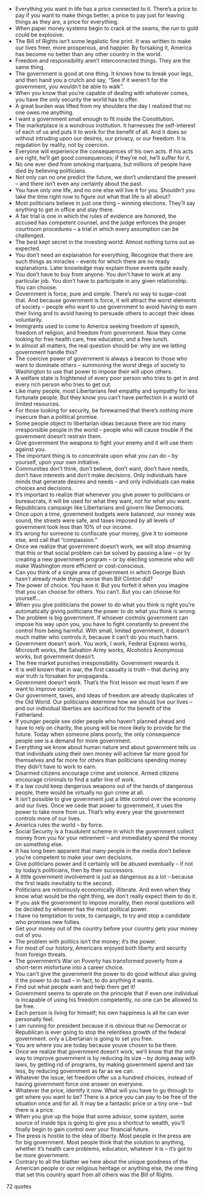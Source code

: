  - Everything you want in life has a price connected to it. There’s a price to pay if you want to make things better, a price to pay just for leaving things as they are, a price for everything.
 - When paper money systems begin to crack at the seams, the run to gold could be explosive.
 - The Bill of Rights isn’t some legalistic fine print. It was written to make our lives freer, more prosperous, and happier. By forsaking it, America has become no better than any other country in the world.
 - Freedom and responsibility aren’t interconnected things. They are the same thing.
 - The government is good at one thing. It knows how to break your legs, and then hand you a crutch and say, “See if it weren’t for the government, you wouldn’t be able to walk”.
 - When you know that you’re capable of dealing with whatever comes, you have the only security the world has to offer.
 - A great burden was lifted from my shoulders the day I realized that no one owes me anything.
 - I want a government small enough to fit inside the Constitution.
 - The marketplace is a wondrous institution. It harnesses the self-interest of each of us and puts it to work for the benefit of all. And it does so without intruding upon our desires, our privacy, or our freedom. It is regulation by reality, not by coercion.
 - Everyone will experience the consequences of his own acts. If his acts are right, he’ll get good consequences; if they’re not, he’ll suffer for it.
 - No one ever died from smoking marijuana, but millions of people have died by believing politicians.
 - Not only can no one predict the future, we don’t understand the present – and there isn’t even any certainty about the past.
 - You have only one life, and no one else will live it for you. Shouldn’t you take the time right now to figure out what that life is all about?
 - Most politicians believe in just one thing – winning elections. They’ll say anything to get in office and stay there.
 - A fair trial is one in which the rules of evidence are honored, the accused has competent counsel, and the judge enforces the proper courtroom procedures – a trial in which every assumption can be challenged.
 - The best kept secret in the investing world: Almost nothing turns out as expected.
 - You don’t need an explanation for everything, Recognize that there are such things as miracles – events for which there are no ready explanations. Later knowledge may explain those events quite easily.
 - You don’t have to buy from anyone. You don’t have to work at any particular job. You don’t have to participate in any given relationship. You can choose.
 - Government is force, pure and simple. There’s no way to sugar-coat that. And because government is force, it will attract the worst elements of society – people who want to use government to avoid having to earn their living and to avoid having to persuade others to accept their ideas voluntarily.
 - Immigrants used to come to America seeking freedom of speech, freedom of religion, and freedom from government. Now they come looking for free health care, free education, and a free lunch.
 - In almost all matters, the real question should be: why are we letting government handle this?
 - The coercive power of government is always a beacon to those who want to dominate others – summoning the worst dregs of society to Washington to use that power to impose their will upon others.
 - A welfare state is frightened of every poor person who tries to get in and every rich person who tries to get out.
 - Like many people, most Libertarians feel empathy and sympathy for less fortunate people. But they know you can’t have perfection in a world of limited resources.
 - For those looking for security, be forewarned that there’s nothing more insecure than a political promise.
 - Some people object to libertarian ideas because there are too many irresponsible people in the world – people who will cause trouble if the government doesn’t restrain them.
 - Give government the weapons to fight your enemy and it will use them against you.
 - The important thing is to concentrate upon what you can do – by yourself, upon your own initiative.
 - Communities don’t think, don’t believe, don’t want, don’t have needs, don’t have interests and don’t make decisions. Only individuals have minds that generate desires and needs – and only individuals can make choices and decisions.
 - It’s important to realize that whenever you give power to politicians or bureaucrats, it will be used for what they want, not for what you want.
 - Republicans campaign like Libertarians and govern like Democrats.
 - Once upon a time, government budgets were balanced, our money was sound, the streets were safe, and taxes imposed by all levels of government took less than 10% of our income.
 - It’s wrong for someone to confiscate your money, give it to someone else, and call that “compassion.”
 - Once we realize that government doesn’t work, we will stop dreaming that this or that social problem can be solved by passing a law – or by creating a new government program – or by electing someone who will make Washington more efficient or cost-conscious.
 - Can you think of a single area of government in which George Bush hasn’t already made things worse than Bill Clinton did?
 - The power of choice. You have it. But you forfeit it when you imagine that you can choose for others. You can’t. But you can choose for yourself...
 - When you give politicians the power to do what you think is right you’re automatically giving politicians the power to do what you think is wrong.
 - The problem is big government. If whoever controls government can impose his way upon you, you have to fight constantly to prevent the control from being harmful. With small, limited government, it doesn’t much matter who controls it, because it can’t do you much harm.
 - Government doesn’t work. You work, I work, Federal Express works, Microsoft works, the Salvation Army works, Alcoholics Anonymous works, but government doesn’t.
 - The free market punishes irresponsibility. Government rewards it.
 - It is well known that in war, the first casualty is truth – that during any war truth is forsaken for propaganda.
 - Government doesn’t work. That’s the first lesson we must learn if we want to improve society.
 - Our government, taxes, and ideas of freedom are already duplicates of the Old World. Our politicians determine how we should live our lives – and our individual liberties are sacrificed for the benefit of the Fatherland.
 - If younger people see older people who haven’t planned ahead and have to rely on charity, the young will be more likely to provide for the future. Today when someone plans poorly, the only consequence people see is a demand for more government.
 - Everything we know about human nature and about government tells us that individuals using their own money will achieve far more good for themselves and far more for others than politicians spending money they didn’t have to work to earn.
 - Disarmed citizens encourage crime and violence. Armed citizens encourage criminals to find a safer line of work.
 - If a law could keep dangerous weapons out of the hands of dangerous people, there would be virtually no gun crime at all.
 - It isn’t possible to give government just a little control over the economy and our lives. Once we cede that power to government, it uses the power to take more from us. That’s why every year the government controls more of our lives.
 - America rules the world – by force.
 - Social Security is a fraudulent scheme in which the government collect money from you for your retirement – and immediately spend the money on something else.
 - It has long been apparent that many people in the media don’t believe you’re competent to make your own decisions.
 - Give politicians power and it certainly will be abused eventually – if not by today’s politicians, then by their successors.
 - A little government involvement is just as dangerous as a lot – because the first leads inevitably to the second.
 - Politicians are notoriously economically illiterate. And even when they know what would be the right thing, we don’t really expect them to do it.
 - If you ask the government to impose morality, then moral questions will be decided by whoever has the most political power.
 - I have no temptation to vote, to campaign, to try and stop a candidate who promises new follies.
 - Get your money out of the country before your country gets your money out of you.
 - The problem with politics isn’t the money; it’s the power.
 - For most of our history, Americans enjoyed both liberty and security from foreign threats.
 - The government’s War on Poverty has transformed poverty from a short-term misfortune into a career choice.
 - You can’t give the government the power to do good without also giving it the power to do bad – in fact, to do anything it wants.
 - Find out what people want and help them get it!
 - Government seems to operate on the principle that if even one individual is incapable of using his freedom competently, no one can be allowed to be free.
 - Each person is living for himself; his own happiness is all he can ever personally feel.
 - I am running for president because it is obvious that no Democrat or Republican is ever going to stop the relentless growth of the federal government. only a Libertarian is going to set you free.
 - You are where you are today because youve chosen to be there.
 - Once we realize that government doesn’t work, we’ll know that the only way to improve government is by reducing its size – by doing away with laws, by getting rid of programs, by making government spend and tax less, by reducing government as far as we can.
 - Whatever the issue, let freedom offer us a hundred choices, instead of having government force one answer on everyone.
 - Whatever the price, identify it now. What will you have to go through to get where you want to be? There is a price you can pay to be free of the situation once and for all. It may be a fantastic price or a tiny one – but there is a price.
 - When you give up the hope that some advisor, some system, some source of inside tips is going to give you a shortcut to wealth, you’ll finally begin to gain control over your financial future.
 - The press is hostile to the idea of liberty. Most people in the press are for big government. Most people think that the solution to anything, whether it’s health care problems, education, whatever it is – it’s got to be more government.
 - Contrary to all the blather we here about the unique goodness of the American people or our religious heritage or anything else, the one thing that set this country apart from all others was the Bill of Rights.

72 quotes